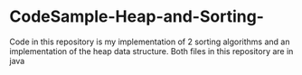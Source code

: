 # CodeSample-Heap-and-Sorting-
Code in this repository is my implementation of 2 sorting algorithms and an implementation of the heap data structure. 
Both files in this repository are in java

